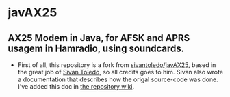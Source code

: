 # javAX25
## AX25 Modem in Java, for AFSK and APRS usagem in Hamradio, using soundcards.

- First of all, this repository is a fork from [sivantoledo/javAX25](https://github.com/sivantoledo/javAX25), based in the great job of [Sivan Toledo](https://github.com/sivantoledo), so all credits goes to him. Sivan also wrote a documentation that describes how the origal source-code was done. I've added this doc in [the repository wiki](https://github.com/damico/javAX25/wiki/Manual:-AX25-Java-Soundcard-Modem).
